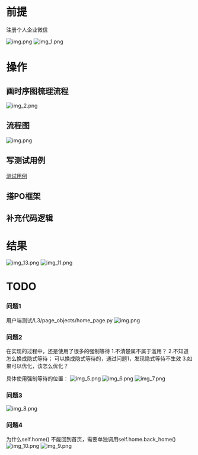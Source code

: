 # 前提

注册个人企业微信

![img.png](img.png)
![img_1.png](img_1.png)

# 操作

## 画时序图梳理流程
![img_2.png](img_2.png)

## 流程图
![img.png](img_3.png)

## 写测试用例

[测试用例](../dates/mock_data.yaml)

## 搭PO框架
## 补充代码逻辑

# 结果
![img_13.png](img_13.png)
![img_11.png](img_11.png)

# TODO
### 问题1
用户端测试/L3/page_objects/home_page.py
![img.png](img_4.png)

### 问题2
在实现的过程中，还是使用了很多的强制等待
1.不清楚属不属于滥用？
2.不知道怎么换成隐式等待； 可以换成隐式等待的，通过问题1，发现隐式等待不生效
3.如果可以优化，该怎么优化？

具体使用强制等待的位置：
![img_5.png](img_5.png)
![img_6.png](img_6.png)
![img_7.png](img_7.png)

### 问题3
![img_8.png](img_8.png)


### 问题4

为什么self.home() 不能回到首页，需要单独调用self.home.back_home()
![img_10.png](img_10.png)
![img_9.png](img_9.png)